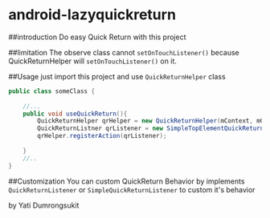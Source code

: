 # android-lazyquickreturn
##introduction
Do easy Quick Return with this project

##limitation
The observe class cannot `setOnTouchListener()` because QuickReturnHelper will `setOnTouchListener()` on it.

##Usage
just import this project and use `QuickReturnHelper` class

```java
public class someClass {
    
    //...
    public void useQuickReturn(){
        QuickReturnHelper qrHelper = new QuickReturnHelper(mContext, mObserverView);
        QuickReturnListner qrListener = new SimpleTopElementQuickReturnListener(mQuickReturnView, mContext);
        qrHelper.registerAction(qrListener);
    
    }
    //..
}
```

##Customization
You can custom QuickReturn Behavior by implements `QuickReturnListener` or `SimpleQuickReturnListener` to custom it's behavior


by Yati Dumrongsukit